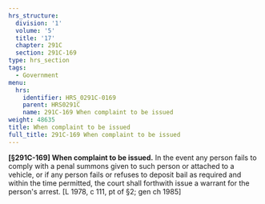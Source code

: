 ```yaml
---
hrs_structure:
  division: '1'
  volume: '5'
  title: '17'
  chapter: 291C
  section: 291C-169
type: hrs_section
tags:
  - Government
menu:
  hrs:
    identifier: HRS_0291C-0169
    parent: HRS0291C
    name: 291C-169 When complaint to be issued
weight: 48635
title: When complaint to be issued
full_title: 291C-169 When complaint to be issued
---
```

**[§291C-169] When complaint to be issued.** In the event any person fails to comply with a penal summons given to such person or attached to a vehicle, or if any person fails or refuses to deposit bail as required and within the time permitted, the court shall forthwith issue a warrant for the person's arrest. [L 1978, c 111, pt of §2; gen ch 1985]